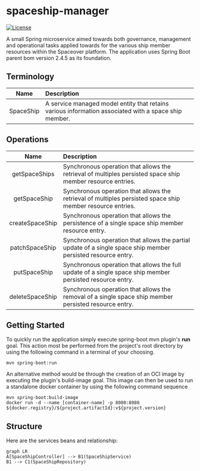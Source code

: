 # spaceship-manager
[![License](https://img.shields.io/github/license/cf-training-springboot-2019/spaceship-manager)](https://github.com/cf-training-springboot-2019/y/blob/master/LICENSE)

A small Spring microservice aimed towards both governance, management and operational tasks applied towards for the various ship member resources within the Spaceover platform.
The application uses Spring Boot parent bom version 2.4.5 as its foundation.

## Terminology
| Name | Description |
|:----------:|:-------------|
| SpaceShip | A service managed model entity that retains various information associated with a space ship member. |


## Operations
| Name | Description |
|:----------:|:-------------|
| getSpaceShips | Synchronous operation that allows the retrieval of multiples persisted space ship member resource entries. |
| getSpaceShip |  Synchronous operation that allows the retrieval of multiples persisted space ship member resource entries. |
| createSpaceShip |  Synchronous operation that allows the persistence of a single space ship member resource entry. |
| patchSpaceShip| Synchronous operation that allows the partial update of a single space ship member persisted resource entry. |
| putSpaceShip| Synchronous operation that allows the full update of a single space ship member persisted resource entry. |
| deleteSpaceShip | Synchronous operation that allows the removal of a single space ship member persisted resource entry. |

## Getting Started

To quickly run the application simply execute spring-boot mvn plugin's **run** goal. This action most be performed from the project's root directory by using the following command in a terminal of your choosing.
```
mvn spring-boot:run
```

An alternative method would be through the creation of an OCI image by executing the plugin's build-image goal.
This image can then be used to run a standalone docker container by using the following command sequence
```
mvn spring-boot:build-image
docker run -d --name [container-name] -p 8080:8080 ${docker.registry}/${project.artifactId}:v${project.version}
```

## Structure
Here are the services beans and relationship:

```mermaid
graph LR
A[SpaceShipController] --> B1(SpaceShipService)
B1 --> C1(SpaceShipRepository)
```
